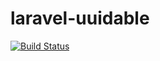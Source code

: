 # laravel-uuidable

[![Build Status](https://travis-ci.org/meikooy/laravel-uuidable.svg?branch=master)](https://travis-ci.org/meikooy/laravel-uuidable)
